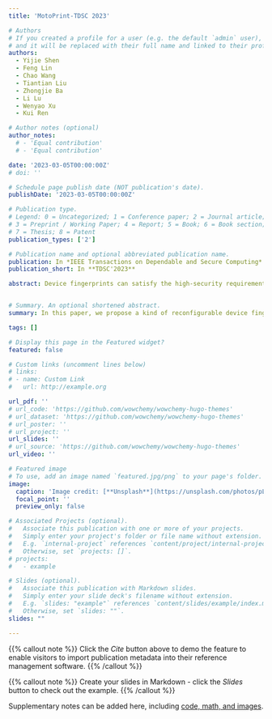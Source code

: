 ```yaml
---
title: 'MotoPrint-TDSC 2023'

# Authors
# If you created a profile for a user (e.g. the default `admin` user), write the username (folder name) here
# and it will be replaced with their full name and linked to their profile.
authors:
  - Yijie Shen
  - Feng Lin
  - Chao Wang
  - Tiantian Liu
  - Zhongjie Ba
  - Li Lu
  - Wenyao Xu
  - Kui Ren

# Author notes (optional)
author_notes:
  # - 'Equal contribution'
  # - 'Equal contribution'

date: '2023-03-05T00:00:00Z'
# doi: ''

# Schedule page publish date (NOT publication's date).
publishDate: '2023-03-05T00:00:00Z'

# Publication type.
# Legend: 0 = Uncategorized; 1 = Conference paper; 2 = Journal article;
# 3 = Preprint / Working Paper; 4 = Report; 5 = Book; 6 = Book section;
# 7 = Thesis; 8 = Patent
publication_types: ['2']

# Publication name and optional abbreviated publication name.
publication: In *IEEE Transactions on Dependable and Secure Computing*
publication_short: In **TDSC'2023**

abstract: Device fingerprints can satisfy the high-security requirement of modern mobile applications (e.g., mobile payments) by guaranteeing the operation is performed on a trusted device. However,existing works on device fingerprints are weak to leakage, which leads to an irreversible failure of the device fingerprint authentication system after suffering from fingerprint theft attacks.The vulnerability drives us to propose a reconfigurable device fingerprint, i.e., MotoPrint, that can recover the system after suffering from such attacks. MotoPrint stems from the motor vibration that can represent in both signals of the accelerometer and the gyroscope (i.e., they are homologous motion signals). Therefore, we designed a two-path feature extracting network and a sensor-independent training strategy to eliminate sensor noise that can decline authentication performance. In addition, MotoPrint has a complete reconfiguration mechanism to cope with fingerprint leakage, which brings the damaged authentication system back to health. The evaluation of 80 stand-alone vibration motors and 20 in-built ones shows that MotoPrint can achieve high authentication accuracy of 98.5%. Meanwhile, we also demonstrate the reconfigured MotoPrint, which can also effectively indicate the device’s uniqueness with over 98% accuracy, is independent of MotoPrints under other stimulating codes.


# Summary. An optional shortened abstract.
summary: In this paper, we propose a kind of reconfigurable device fingerprint based on motor vibration patterns, that is resistent to fingerprint cloning attacks.

tags: []

# Display this page in the Featured widget?
featured: false

# Custom links (uncomment lines below)
# links:
# - name: Custom Link
#   url: http://example.org

url_pdf: ''
# url_code: 'https://github.com/wowchemy/wowchemy-hugo-themes'
# url_dataset: 'https://github.com/wowchemy/wowchemy-hugo-themes'
# url_poster: ''
# url_project: ''
url_slides: ''
# url_source: 'https://github.com/wowchemy/wowchemy-hugo-themes'
url_video: ''

# Featured image
# To use, add an image named `featured.jpg/png` to your page's folder.
image:
  caption: 'Image credit: [**Unsplash**](https://unsplash.com/photos/pLCdAaMFLTE)'
  focal_point: ''
  preview_only: false

# Associated Projects (optional).
#   Associate this publication with one or more of your projects.
#   Simply enter your project's folder or file name without extension.
#   E.g. `internal-project` references `content/project/internal-project/index.md`.
#   Otherwise, set `projects: []`.
# projects:
#   - example

# Slides (optional).
#   Associate this publication with Markdown slides.
#   Simply enter your slide deck's filename without extension.
#   E.g. `slides: "example"` references `content/slides/example/index.md`.
#   Otherwise, set `slides: ""`.
slides: ""

---
```


{{% callout note %}}
Click the _Cite_ button above to demo the feature to enable visitors to import publication metadata into their reference management software.
{{% /callout %}}

{{% callout note %}}
Create your slides in Markdown - click the _Slides_ button to check out the example.
{{% /callout %}}

Supplementary notes can be added here, including [code, math, and images](https://wowchemy.com/docs/writing-markdown-latex/).
